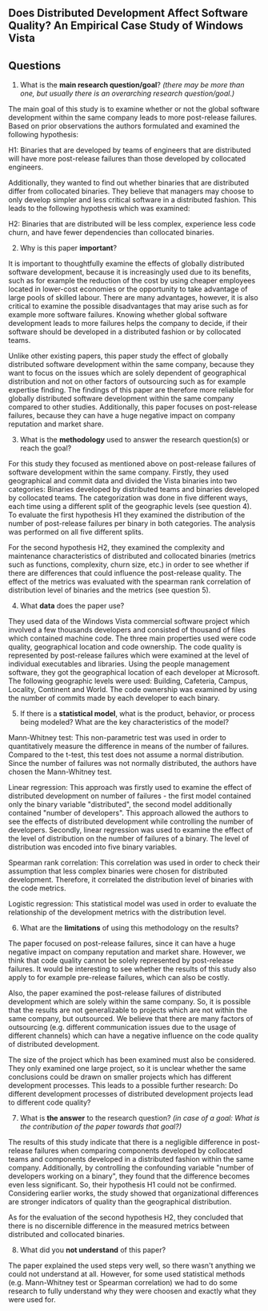 ## Does Distributed Development Affect Software Quality? An Empirical Case Study of Windows Vista

## Questions

1. What is the **main research question/goal**? _(there may be more than one, but usually there is an overarching research question/goal.)_

The main goal of this study is to examine whether or not the global software development within the same company leads to more post-release failures. Based on prior observations the authors formulated and examined the following hypothesis:

H1: Binaries that are developed by teams of engineers that are distributed will have more post-release failures than those developed by collocated engineers.

Additionally, they wanted to find out whether binaries that are distributed differ from collocated binaries. They believe that managers may choose to only develop simpler and less critical software in a distributed fashion. This leads to the following hypothesis which was examined:

H2: Binaries that are distributed will be less complex, experience less code churn, and have fewer dependencies than collocated binaries.


2. Why is this paper **important**?

It is important to thoughtfully examine the effects of globally distributed software development, because it is increasingly used due to its benefits, such as for example the reduction of the cost by using cheaper employees located in lower-cost economies or the opportunity to take advantage of large pools of skilled labour. There are many advantages, however, it is also critical to examine the possible disadvantages that may arise such as for example more software failures. Knowing whether global software development leads to more failures helps the company to decide, if their software should be developed in a distributed fashion or by collocated teams. 

Unlike other existing papers, this paper study the effect of globally distributed software development within the same company, because they want to focus on the issues which are solely dependent of geographical distribution and not on other factors of outsourcing such as for example expertise finding. The findings of this paper are therefore more reliable for globally distributed software development within the same company compared to other studies. Additionally, this paper focuses on post-release failures, because they can have a huge negative impact on company reputation and market share.

3. What is the **methodology** used to answer the research question(s) or reach the goal?

For this study they focused as mentioned above on post-release failures of software development within the same company. 
Firstly, they used geographical and commit data and divided the Vista binaries into two categories: Binaries developed by distributed teams and binaries developed by collocated teams. The categorization was done in five different ways, each time using a different split of the geographic levels (see question 4). To evaluate the first hypothesis H1 they examined the distribution of the number of post-release failures per binary in both categories. The analysis was performed on all five different splits. 

For the second hypothesis H2, they examined the complexity and maintenance characteristics of distributed and collocated binaries (metrics such as functions, complexity, churn size, etc.) in order to see whether if there are differences that could influence the post-release quality. The effect of the metrics was evaluated with the spearman rank correlation of distribution level of binaries and the metrics (see question 5).


4. What **data** does the paper use?

They used data of the Windows Vista commercial software project which involved a few thousands developers and consisted of thousand of files which contained machine code. The three main properties used were code quality, geographical location and code ownership. The code quality is represented by post-release failures which were examined at the level of individual executables and libraries. 
Using the people management software, they got the geographical location of each developer at Microsoft. The following geographic levels were used: Building, Cafeteria, Campus, Locality, Continent and World. The code ownership was examined by using the number of commits made by each developer to each binary.

5. If there is a **statistical model**, what is the product, behavior, or process being modeled? What are the key characteristics of the model?

Mann-Whitney test: This non-parametric test was used in order to quantitatively measure the difference in means of the number of failures. Compared to the t-test, this test does not assume a normal distribution. Since the number of failures was not normally distributed, the authors have chosen the Mann-Whitney test.

Linear regression: This approach was firstly used to examine the effect of distributed development on number of failures - the first model contained only the binary variable "distributed", the second model additionally contained "number of developers". This approach allowed the authors to see the effects of distributed development while controlling the number of developers. Secondly, linear regression was used to examine the effect of the level of distribution on the number of failures of a binary. The level of distribution was encoded into five binary variables. 

Spearman rank correlation: This correlation was used in order to check their assumption that less complex binaries were chosen for distributed development. Therefore, it correlated the distribution level of binaries with the code metrics.

Logistic regression: This statistical model was used in order to evaluate the relationship of the development metrics with the distribution level. 

6. What are the **limitations** of using this methodology on the results?

The paper focused on post-release failures, since it can have a huge negative impact on company reputation and market share. However, we think that code quality cannot be solely represented by post-release failures. It would be interesting to see whether the results of this study also apply to for example pre-release failures, which can also be costly.

Also, the paper examined the post-release failures of distributed development which are solely within the same company. So, it is possible that the results are not generalizable to projects which are not within the same company, but outsourced. We believe that there are many factors of outsourcing (e.g. different communication issues due to the usage of different channels) which can have a negative influence on the code quality of distributed development.

The size of the project which has been examined must also be considered. They only examined one large project, so it is unclear whether the same conclusions could be drawn on smaller projects which has different development processes. This leads to a possible further research: Do different development processes of distributed development projects lead to different code quality?

7. What is **the answer** to the research question? _(in case of a goal: What is the contribution of the paper towards that goal?)_

The results of this study indicate that there is a negligible difference in post-release failures when comparing components developed by collocated teams and components developed in a distributed fashion within the same company. Additionally, by controlling the confounding variable "number of developers working on a binary", they found that the difference becomes even less significant. So, their hypothesis H1 could not be confirmed. Considering earlier works, the study showed that organizational differences are stronger indicators of quality than the geographical distribution. 

As for the evaluation of the second hypothesis H2, they concluded that there is no discernible difference in the measured metrics between distributed and collocated binaries.

8. What did you **not understand** of this paper?

The paper explained the used steps very well, so there wasn't anything we could not understand at all. However, for some used statistical methods (e.g. Mann-Whitney test or Spearman correlation) we had to do some research to fully understand why they were choosen and exactly what they were used for.
